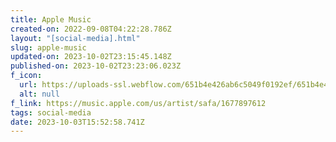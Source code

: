 ```yaml
---
title: Apple Music
created-on: 2022-09-08T04:22:28.786Z
layout: "[social-media].html"
slug: apple-music
updated-on: 2023-10-02T23:15:45.148Z
published-on: 2023-10-02T23:23:06.023Z
f_icon:
  url: https://uploads-ssl.webflow.com/651b4e426ab6c5049f0192ef/651b4e426ab6c5049f0193a2_apple%20music%20(1).png
  alt: null
f_link: https://music.apple.com/us/artist/safa/1677897612
tags: social-media
date: 2023-10-03T15:52:58.741Z
---
```

